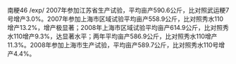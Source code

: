 南粳46/exp/2007年参加江苏省生产试验，平均亩产590.6公斤，比对照武运粳7号增产3.0%。2007年参加上海市区域试验平均亩产558.9公斤，比对照秀水110增产13.2%，增产极显著；2008年上海市区域试验平均亩产614.9公斤，比对照秀水110增产9.3%，达显著水平；两年平均亩产586.9公斤，比对照秀水110增产11.3%。2008年参加上海市生产试验，平均亩产589.7公斤，比对照秀水110号增产4.4%。